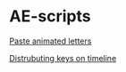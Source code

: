 # AE-scripts  
[Paste animated letters](https://github.com/mrmrrr/paste-animated-letters)  
  
[Distrubuting keys on timeline](https://github.com/mrmrrr/distributing-keys)
